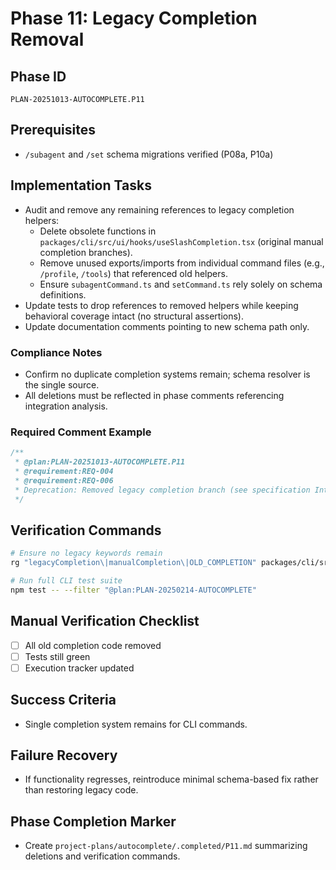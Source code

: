# Phase 11: Legacy Completion Removal

## Phase ID
`PLAN-20251013-AUTOCOMPLETE.P11`

## Prerequisites
- `/subagent` and `/set` schema migrations verified (P08a, P10a)

## Implementation Tasks
- Audit and remove any remaining references to legacy completion helpers:
  - Delete obsolete functions in `packages/cli/src/ui/hooks/useSlashCompletion.tsx` (original manual completion branches).
  - Remove unused exports/imports from individual command files (e.g., `/profile`, `/tools`) that referenced old helpers.
  - Ensure `subagentCommand.ts` and `setCommand.ts` rely solely on schema definitions.
- Update tests to drop references to removed helpers while keeping behavioral coverage intact (no structural assertions).
- Update documentation comments pointing to new schema path only.

### Compliance Notes
- Confirm no duplicate completion systems remain; schema resolver is the single source.
- All deletions must be reflected in phase comments referencing integration analysis.

### Required Comment Example
```typescript
/**
 * @plan:PLAN-20251013-AUTOCOMPLETE.P11
 * @requirement:REQ-004
 * @requirement:REQ-006
 * Deprecation: Removed legacy completion branch (see specification Integration Analysis).
 */
```

## Verification Commands

```bash
# Ensure no legacy keywords remain
rg "legacyCompletion\|manualCompletion\|OLD_COMPLETION" packages/cli/src/ui | grep -v "schema" && echo "FAIL: Legacy logic present"

# Run full CLI test suite
npm test -- --filter "@plan:PLAN-20250214-AUTOCOMPLETE"
```

## Manual Verification Checklist
- [ ] All old completion code removed
- [ ] Tests still green
- [ ] Execution tracker updated

## Success Criteria
- Single completion system remains for CLI commands.

## Failure Recovery
- If functionality regresses, reintroduce minimal schema-based fix rather than restoring legacy code.

## Phase Completion Marker
- Create `project-plans/autocomplete/.completed/P11.md` summarizing deletions and verification commands.
